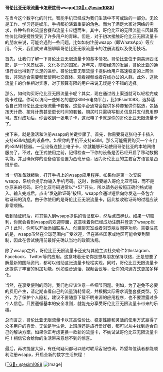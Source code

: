**哥伦比亚无限流量卡怎麽註冊wsapp[[TG💪+ @esim1088](https://t.me/s/esim1088)]**

在当今这个数字化的时代，智能手机已经成为我们生活中不可或缺的一部分。无论是工作、学习还是娱乐，手机都扮演着重要的角色。而为了满足大家对网络的需求，各种各样的流量套餐和流量卡应运而生。其中，哥伦比亚的无限流量卡因其高性价比和便捷性受到了许多用户的青睐。但是，对于初次接触哥伦比亚无限流量卡的朋友来说，可能会遇到一些问题，比如如何注册wsapp（即WhatsApp）等应用。今天，我们就来详细聊聊哥伦比亚无限流量卡的注册流程以及使用技巧。

首先，让我们了解一下哥伦比亚无限流量卡的基本情况。哥伦比亚位于南美洲西北部，是一个风景优美、文化多元的国家。近年来，随着经济的发展，哥伦比亚的通讯行业也得到了长足的进步。哥伦比亚无限流量卡提供给用户高速稳定的上网体验，非常适合需要频繁使用社交媒体、观看视频或者在线办公的人群。此外，这款流量卡的价格相对实惠，对于预算有限的用户来说无疑是个不错的选择。

那么，如何购买哥伦比亚无限流量卡呢？其实，现在通过线上渠道就可以轻松完成购卡过程。你可以访问一些知名的虚拟SIM卡电商平台，比如Esim1088，选择适合自己的哥伦比亚无限流量卡套餐。这些平台通常会提供多种套餐供你挑选，包括按天计费、按月计费甚至更长时间的套餐。购买时只需填写相关信息并支付费用即可。支付成功后，你会收到一张电子卡，这张电子卡就是你的哥伦比亚无限流量卡了。

接下来，就是激活和注册wsapp的关键步骤了。首先，你需要将这张电子卡插入支持eSIM功能的设备中。如果你的手机不支持eSIM，那么可能需要购买一个专门的eSIM转接器。一旦设备连接上电子卡，你就能够开始使用哥伦比亚的本地网络服务了。不过，在正式使用之前，记得检查一下你的设备是否已经开启了移动数据功能，并且确保你的设备语言设置为西班牙语，因为哥伦比亚的主要官方语言是西班牙语。

当一切准备就绪后，打开手机上的wsapp应用程序。如果你是第一次安装wsapp，系统会提示你输入手机号码。这时，你需要输入哥伦比亚号码，而不是你原来的号码。哥伦比亚号码通常以“+57”开头，所以请务必按照正确的格式输入。输入完成后，点击“发送验证码”按钮，wsapp会通过短信向你发送一条包含验证码的消息。由于你使用的是哥伦比亚无限流量卡，因此接收验证码的过程应该非常顺畅。

收到验证码后，将其输入到wsapp提供的验证框中，然后点击确认。如果一切顺利，你就会看到wsapp的欢迎界面，这意味着你已经成功注册并登录了wsapp账户！此时，你可以开始添加联系人、创建聊天室或者浏览朋友圈等功能。需要注意的是，wsapp虽然在全球范围内广受欢迎，但在某些国家或地区可能会受到限制，因此在尝试使用前最好先确认当地的政策法规。

除了wsapp之外，哥伦比亚无限流量卡还支持其他主流社交软件如Instagram、Facebook、Twitter等的应用。这意味着无论你是想与朋友保持联络，还是想要了解最新的国际资讯，都可以借助这张流量卡轻松实现。同时，哥伦比亚无限流量卡还提供了丰富的附加功能，例如语音通话、视频会议等，让你的沟通方式更加多样化。

当然，在享受便利的同时，我们也应该注意一些细节问题。例如，为了避免不必要的费用产生，请定期查看自己的流量消耗情况，并根据实际需求调整套餐类型。另外，为了保护个人隐私，建议不要随意下载不明来源的应用程序，也不要泄露过多个人信息。只要遵循基本的安全准则，就能充分享受哥伦比亚无限流量卡带来的乐趣。

总而言之，哥伦比亚无限流量卡以其高性价比、稳定性能和灵活的使用方式赢得了众多用户的喜爱。无论是学生党、上班族还是旅行爱好者，都可以从中找到适合自己的解决方案。如果你正考虑更换一款新的流量卡，不妨试试哥伦比亚无限流量卡吧！相信它会给你的生活带来意想不到的惊喜。

最后，再次提醒大家，有任何疑问都可以随时联系客服咨询。希望每位读者都能顺利注册wsapp，开启全新的数字生活旅程！

[[TG💪+ @esim1088](https://t.me/s/esim1088) ![Image](https://i.postimg.cc/4NQfJmqS/Snipaste-2025-05-13-00-14-12.png)]